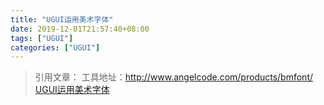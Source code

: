 ```yaml
---
title: "UGUI运用美术字体"
date: 2019-12-01T21:57:40+08:00
tags: ["UGUI"]
categories: ["UGUI"]
---
```


<!--more-->

>引用文章：
>工具地址：http://www.angelcode.com/products/bmfont/
>[UGUI运用美术字体](https://blog.csdn.net/akak2010110/article/details/50755270)



